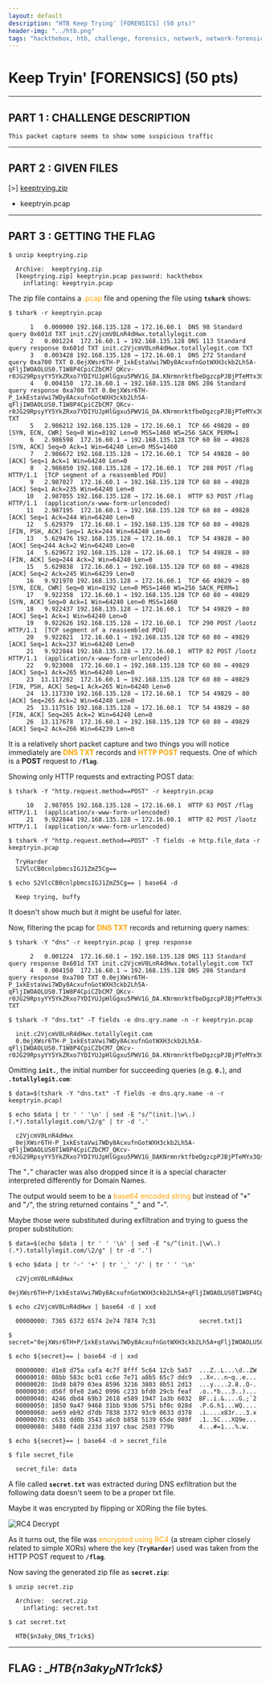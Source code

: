 ```yaml
---
layout: default
description: "HTB Keep Trying' [FORENSICS] (50 pts)"
header-img: "../htb.png"
tags: "hackthebox, htb, challenge, forensics, network, network-forensics, write-up, solution, dns, dns-txt, txt, txt-record, dns-exfil, dns-exfiltration, base64, rc4, keep-tryin, keep-trying"
---
```


# Keep Tryin' [FORENSICS] (50 pts)

---

## PART 1 : CHALLENGE DESCRIPTION

```
This packet capture seems to show some suspicious traffic
```

---

## PART 2 : GIVEN FILES

[>] [keeptrying.zip](./files/keeptrying.zip)
- keeptryin.pcap

---

## PART 3 : GETTING THE FLAG

```console
$ unzip keeptrying.zip

  Archive:  keeptrying.zip
  [keeptrying.zip] keeptryin.pcap password: hackthebox 
    inflating: keeptryin.pcap 

```

The zip file contains a <span style="color:orange">.pcap</span> file and opening the file using __`tshark`__ shows:

```console
$ tshark -r keeptryin.pcap

      1   0.000000 192.168.135.128 → 172.16.60.1  DNS 98 Standard query 0x601d TXT init.c2VjcmV0LnR4dHwx.totallylegit.com
      2   0.001224  172.16.60.1 → 192.168.135.128 DNS 113 Standard query response 0x601d TXT init.c2VjcmV0LnR4dHwx.totallylegit.com TXT
      3   0.003428 192.168.135.128 → 172.16.60.1  DNS 272 Standard query 0xa700 TXT 0.0ejXWsr6TH-P_1xkEstaVwi7WDy8AcxufnGotWXH3ckb2Lh5A-qFljIWOAOLUS0.T1W8P4CpiCZbCM7_QKcv-r0JG29RpsyYY5YkZRxo7YDIYUJpHlGgxu5PWV1G_DA.KNrmnrktfbeDgzcpPJBjPTeMYx3Qs1Q6bAuFhROWXemJ80gPTYIz0xl8usJQN3m.w.totallylegit.com
      4   0.004150  172.16.60.1 → 192.168.135.128 DNS 286 Standard query response 0xa700 TXT 0.0ejXWsr6TH-P_1xkEstaVwi7WDy8AcxufnGotWXH3ckb2Lh5A-qFljIWOAOLUS0.T1W8P4CpiCZbCM7_QKcv-r0JG29RpsyYY5YkZRxo7YDIYUJpHlGgxu5PWV1G_DA.KNrmnrktfbeDgzcpPJBjPTeMYx3Qs1Q6bAuFhROWXemJ80gPTYIz0xl8usJQN3m.w.totallylegit.com TXT
      5   2.986212 192.168.135.128 → 172.16.60.1  TCP 66 49828 → 80 [SYN, ECN, CWR] Seq=0 Win=8192 Len=0 MSS=1460 WS=256 SACK_PERM=1
      6   2.986598  172.16.60.1 → 192.168.135.128 TCP 60 80 → 49828 [SYN, ACK] Seq=0 Ack=1 Win=64240 Len=0 MSS=1460
      7   2.986672 192.168.135.128 → 172.16.60.1  TCP 54 49828 → 80 [ACK] Seq=1 Ack=1 Win=64240 Len=0
      8   2.986850 192.168.135.128 → 172.16.60.1  TCP 288 POST /flag HTTP/1.1  [TCP segment of a reassembled PDU]
      9   2.987027  172.16.60.1 → 192.168.135.128 TCP 60 80 → 49828 [ACK] Seq=1 Ack=235 Win=64240 Len=0
     10   2.987055 192.168.135.128 → 172.16.60.1  HTTP 63 POST /flag HTTP/1.1  (application/x-www-form-urlencoded)
     11   2.987195  172.16.60.1 → 192.168.135.128 TCP 60 80 → 49828 [ACK] Seq=1 Ack=244 Win=64240 Len=0
     12   5.629379  172.16.60.1 → 192.168.135.128 TCP 60 80 → 49828 [FIN, PSH, ACK] Seq=1 Ack=244 Win=64240 Len=0
     13   5.629476 192.168.135.128 → 172.16.60.1  TCP 54 49828 → 80 [ACK] Seq=244 Ack=2 Win=64240 Len=0
     14   5.629672 192.168.135.128 → 172.16.60.1  TCP 54 49828 → 80 [FIN, ACK] Seq=244 Ack=2 Win=64240 Len=0
     15   5.629838  172.16.60.1 → 192.168.135.128 TCP 60 80 → 49828 [ACK] Seq=2 Ack=245 Win=64239 Len=0
     16   9.921970 192.168.135.128 → 172.16.60.1  TCP 66 49829 → 80 [SYN, ECN, CWR] Seq=0 Win=8192 Len=0 MSS=1460 WS=256 SACK_PERM=1
     17   9.922358  172.16.60.1 → 192.168.135.128 TCP 60 80 → 49829 [SYN, ACK] Seq=0 Ack=1 Win=64240 Len=0 MSS=1460
     18   9.922437 192.168.135.128 → 172.16.60.1  TCP 54 49829 → 80 [ACK] Seq=1 Ack=1 Win=64240 Len=0
     19   9.922626 192.168.135.128 → 172.16.60.1  TCP 290 POST /lootz HTTP/1.1  [TCP segment of a reassembled PDU]
     20   9.922821  172.16.60.1 → 192.168.135.128 TCP 60 80 → 49829 [ACK] Seq=1 Ack=237 Win=64240 Len=0
     21   9.922844 192.168.135.128 → 172.16.60.1  HTTP 82 POST /lootz HTTP/1.1  (application/x-www-form-urlencoded)
     22   9.923008  172.16.60.1 → 192.168.135.128 TCP 60 80 → 49829 [ACK] Seq=1 Ack=265 Win=64240 Len=0
     23  13.117202  172.16.60.1 → 192.168.135.128 TCP 60 80 → 49829 [FIN, PSH, ACK] Seq=1 Ack=265 Win=64240 Len=0
     24  13.117330 192.168.135.128 → 172.16.60.1  TCP 54 49829 → 80 [ACK] Seq=265 Ack=2 Win=64240 Len=0
     25  13.117516 192.168.135.128 → 172.16.60.1  TCP 54 49829 → 80 [FIN, ACK] Seq=265 Ack=2 Win=64240 Len=0
     26  13.117678  172.16.60.1 → 192.168.135.128 TCP 60 80 → 49829 [ACK] Seq=2 Ack=266 Win=64239 Len=0

```

It is a relatively short packet capture and two things you will notice immediately are <strong style="color:orange">DNS TXT</strong> records and <strong style="color:orange">HTTP POST</strong> requests. One of which is a __POST__ request to __`/flag`__.

Showing only HTTP requests and extracting POST data:

```console
$ tshark -Y "http.request.method==POST" -r keeptryin.pcap

     10   2.987055 192.168.135.128 → 172.16.60.1  HTTP 63 POST /flag HTTP/1.1  (application/x-www-form-urlencoded)
     21   9.922844 192.168.135.128 → 172.16.60.1  HTTP 82 POST /lootz HTTP/1.1  (application/x-www-form-urlencoded)

$ tshark -Y "http.request.method==POST" -T fields -e http.file_data -r keeptryin.pcap

  TryHarder
  S2VlcCB0cnlpbmcsIGJ1ZmZ5Cg==

$ echo S2VlcCB0cnlpbmcsIGJ1ZmZ5Cg== | base64 -d

  Keep trying, buffy

```

It doesn't show much but it might be useful for later.

Now, filtering the pcap for <strong style="color:orange">DNS TXT</strong> records and returning query names:

```console
$ tshark -Y "dns" -r keeptryin.pcap | grep response

      2   0.001224  172.16.60.1 → 192.168.135.128 DNS 113 Standard query response 0x601d TXT init.c2VjcmV0LnR4dHwx.totallylegit.com TXT
      4   0.004150  172.16.60.1 → 192.168.135.128 DNS 286 Standard query response 0xa700 TXT 0.0ejXWsr6TH-P_1xkEstaVwi7WDy8AcxufnGotWXH3ckb2Lh5A-qFljIWOAOLUS0.T1W8P4CpiCZbCM7_QKcv-r0JG29RpsyYY5YkZRxo7YDIYUJpHlGgxu5PWV1G_DA.KNrmnrktfbeDgzcpPJBjPTeMYx3Qs1Q6bAuFhROWXemJ80gPTYIz0xl8usJQN3m.w.totallylegit.com TXT

$ tshark -Y "dns.txt" -T fields -e dns.qry.name -n -r keeptryin.pcap

  init.c2VjcmV0LnR4dHwx.totallylegit.com
  0.0ejXWsr6TH-P_1xkEstaVwi7WDy8AcxufnGotWXH3ckb2Lh5A-qFljIWOAOLUS0.T1W8P4CpiCZbCM7_QKcv-r0JG29RpsyYY5YkZRxo7YDIYUJpHlGgxu5PWV1G_DA.KNrmnrktfbeDgzcpPJBjPTeMYx3Qs1Q6bAuFhROWXemJ80gPTYIz0xl8usJQN3m.w.totallylegit.com

```

Omitting __`init.`__, the initial number for succeeding queries (e.g. __`0.`__), and __`.totallylegit.com`__:

```console
$ data=$(tshark -Y "dns.txt" -T fields -e dns.qry.name -n -r keeptryin.pcap)

$ echo $data | tr ' ' '\n' | sed -E "s/^(init.|\w\.)(.*).totallylegit.com/\2/g" | tr -d '.'

  c2VjcmV0LnR4dHwx
  0ejXWsr6TH-P_1xkEstaVwi7WDy8AcxufnGotWXH3ckb2Lh5A-qFljIWOAOLUS0T1W8P4CpiCZbCM7_QKcv-r0JG29RpsyYY5YkZRxo7YDIYUJpHlGgxu5PWV1G_DAKNrmnrktfbeDgzcpPJBjPTeMYx3Qs1Q6bAuFhROWXemJ80gPTYIz0xl8usJQN3mw

```

The "__`.`__" character was also dropped since it is a special character interpreted differently for Domain Names.

The output would seem to be a <span style="color:orange">base64 encoded string</span> but instead of "__`+`__" and "__`/`__", the string returned contains "__`_`__" and "__`-`__".

Maybe those were substituted during exfiltration and trying to guess the proper substitution:

```console
$ data=$(echo $data | tr ' ' '\n' | sed -E "s/^(init.|\w\.)(.*).totallylegit.com/\2/g" | tr -d '.')

$ echo $data | tr '-' '+' | tr '_' '/' | tr ' ' '\n'

  c2VjcmV0LnR4dHwx
  0ejXWsr6TH+P/1xkEstaVwi7WDy8AcxufnGotWXH3ckb2Lh5A+qFljIWOAOLUS0T1W8P4CpiCZbCM7/QKcv+r0JG29RpsyYY5YkZRxo7YDIYUJpHlGgxu5PWV1G/DAKNrmnrktfbeDgzcpPJBjPTeMYx3Qs1Q6bAuFhROWXemJ80gPTYIz0xl8usJQN3mw

$ echo c2VjcmV0LnR4dHwx | base64 -d | xxd 

  00000000: 7365 6372 6574 2e74 7874 7c31            secret.txt|1

$ secret="0ejXWsr6TH+P/1xkEstaVwi7WDy8AcxufnGotWXH3ckb2Lh5A+qFljIWOAOLUS0T1W8P4CpiCZbCM7/QKcv+r0JG29RpsyYY5YkZRxo7YDIYUJpHlGgxu5PWV1G/DAKNrmnrktfbeDgzcpPJBjPTeMYx3Qs1Q6bAuFhROWXemJ80gPTYIz0xl8usJQN3mw"

$ echo ${secret}== | base64 -d | xxd

  00000000: d1e8 d75a cafa 4c7f 8fff 5c64 12cb 5a57  ...Z..L...\d..ZW
  00000010: 08bb 583c bc01 cc6e 7e71 a8b5 65c7 ddc9  ..X<...n~q..e...
  00000020: 1bd8 b879 03ea 8596 3216 3803 8b51 2d13  ...y....2.8..Q-.
  00000030: d56f 0fe0 2a62 0996 c233 bfd0 29cb feaf  .o..*b...3..)...
  00000040: 4246 dbd4 69b3 2618 e589 1947 1a3b 6032  BF..i.&....G.;`2
  00000050: 1850 9a47 9468 31bb 93d6 5751 bf0c 028d  .P.G.h1...WQ....
  00000060: ae69 eb92 d7db 7838 3372 93c9 0633 d378  .i....x83r...3.x
  00000070: c631 dd0b 3543 a6c0 b858 5139 65de 989f  .1..5C...XQ9e...
  00000080: 3480 f4d8 233d 3197 cbac 2503 779b       4...#=1...%.w.

$ echo ${secret}== | base64 -d > secret_file

$ file secret_file

  secret_file: data

```

A file called __`secret.txt`__ was extracted during DNS exfiltration but the following data doesn't seem to be a proper txt file.

Maybe it was encrypted by flipping or XORing the file bytes.

![RC4 Decrypt](./screenshots/keep_tryin_rc4.png)

As it turns out, the file was <span style="color:orange">encrypted using RC4</span> (a stream cipher closely related to simple XORs) where the key (__`TryHarder`__) used was taken from the HTTP POST request to __`/flag`__.	

Now saving the generated zip file as __`secret.zip`__:

```console
$ unzip secret.zip

  Archive:  secret.zip
    inflating: secret.txt  

$ cat secret.txt

  HTB{$n3aky_DN$_Tr1ck$}

```

---

## FLAG : __HTB{$n3aky_DN$_Tr1ck$}__

